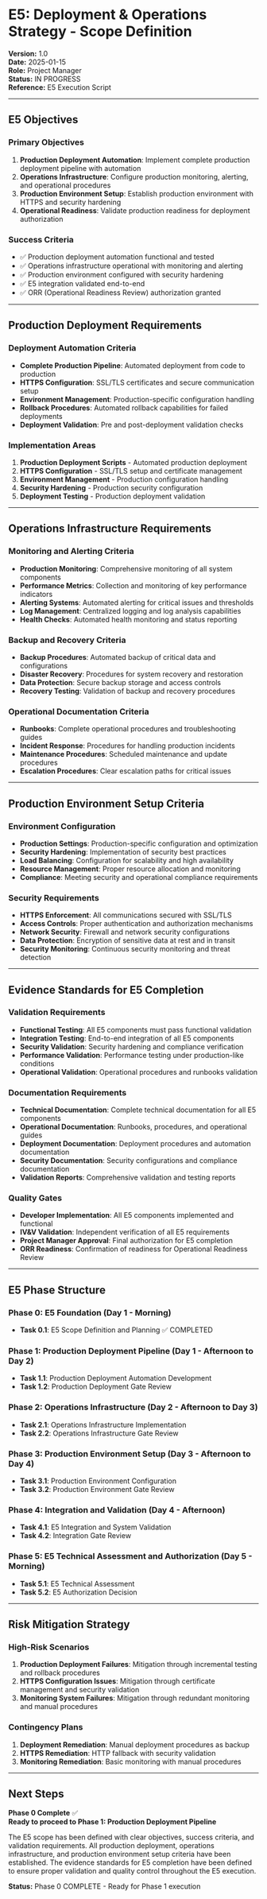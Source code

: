# E5: Deployment & Operations Strategy - Scope Definition

**Version:** 1.0  
**Date:** 2025-01-15  
**Role:** Project Manager  
**Status:** IN PROGRESS  
**Reference:** E5 Execution Script

---

## E5 Objectives

### Primary Objectives
1. **Production Deployment Automation**: Implement complete production deployment pipeline with automation
2. **Operations Infrastructure**: Configure production monitoring, alerting, and operational procedures
3. **Production Environment Setup**: Establish production environment with HTTPS and security hardening
4. **Operational Readiness**: Validate production readiness for deployment authorization

### Success Criteria
- ✅ Production deployment automation functional and tested
- ✅ Operations infrastructure operational with monitoring and alerting
- ✅ Production environment configured with security hardening
- ✅ E5 integration validated end-to-end
- ✅ ORR (Operational Readiness Review) authorization granted

---

## Production Deployment Requirements

### Deployment Automation Criteria
- **Complete Production Pipeline**: Automated deployment from code to production
- **HTTPS Configuration**: SSL/TLS certificates and secure communication setup
- **Environment Management**: Production-specific configuration handling
- **Rollback Procedures**: Automated rollback capabilities for failed deployments
- **Deployment Validation**: Pre and post-deployment validation checks

### Implementation Areas
1. **Production Deployment Scripts** - Automated production deployment
2. **HTTPS Configuration** - SSL/TLS setup and certificate management
3. **Environment Management** - Production configuration handling
4. **Security Hardening** - Production security configuration
5. **Deployment Testing** - Production deployment validation

---

## Operations Infrastructure Requirements

### Monitoring and Alerting Criteria
- **Production Monitoring**: Comprehensive monitoring of all system components
- **Performance Metrics**: Collection and monitoring of key performance indicators
- **Alerting Systems**: Automated alerting for critical issues and thresholds
- **Log Management**: Centralized logging and log analysis capabilities
- **Health Checks**: Automated health monitoring and status reporting

### Backup and Recovery Criteria
- **Backup Procedures**: Automated backup of critical data and configurations
- **Disaster Recovery**: Procedures for system recovery and restoration
- **Data Protection**: Secure backup storage and access controls
- **Recovery Testing**: Validation of backup and recovery procedures

### Operational Documentation Criteria
- **Runbooks**: Complete operational procedures and troubleshooting guides
- **Incident Response**: Procedures for handling production incidents
- **Maintenance Procedures**: Scheduled maintenance and update procedures
- **Escalation Procedures**: Clear escalation paths for critical issues

---

## Production Environment Setup Criteria

### Environment Configuration
- **Production Settings**: Production-specific configuration and optimization
- **Security Hardening**: Implementation of security best practices
- **Load Balancing**: Configuration for scalability and high availability
- **Resource Management**: Proper resource allocation and monitoring
- **Compliance**: Meeting security and operational compliance requirements

### Security Requirements
- **HTTPS Enforcement**: All communications secured with SSL/TLS
- **Access Controls**: Proper authentication and authorization mechanisms
- **Network Security**: Firewall and network security configurations
- **Data Protection**: Encryption of sensitive data at rest and in transit
- **Security Monitoring**: Continuous security monitoring and threat detection

---

## Evidence Standards for E5 Completion

### Validation Requirements
- **Functional Testing**: All E5 components must pass functional validation
- **Integration Testing**: End-to-end integration of all E5 components
- **Security Validation**: Security hardening and compliance verification
- **Performance Validation**: Performance testing under production-like conditions
- **Operational Validation**: Operational procedures and runbooks validation

### Documentation Requirements
- **Technical Documentation**: Complete technical documentation for all E5 components
- **Operational Documentation**: Runbooks, procedures, and operational guides
- **Deployment Documentation**: Deployment procedures and automation documentation
- **Security Documentation**: Security configurations and compliance documentation
- **Validation Reports**: Comprehensive validation and testing reports

### Quality Gates
- **Developer Implementation**: All E5 components implemented and functional
- **IV&V Validation**: Independent verification of all E5 requirements
- **Project Manager Approval**: Final authorization for E5 completion
- **ORR Readiness**: Confirmation of readiness for Operational Readiness Review

---

## E5 Phase Structure

### Phase 0: E5 Foundation (Day 1 - Morning)
- **Task 0.1**: E5 Scope Definition and Planning ✅ COMPLETED

### Phase 1: Production Deployment Pipeline (Day 1 - Afternoon to Day 2)
- **Task 1.1**: Production Deployment Automation Development
- **Task 1.2**: Production Deployment Gate Review

### Phase 2: Operations Infrastructure (Day 2 - Afternoon to Day 3)
- **Task 2.1**: Operations Infrastructure Implementation
- **Task 2.2**: Operations Infrastructure Gate Review

### Phase 3: Production Environment Setup (Day 3 - Afternoon to Day 4)
- **Task 3.1**: Production Environment Configuration
- **Task 3.2**: Production Environment Gate Review

### Phase 4: Integration and Validation (Day 4 - Afternoon)
- **Task 4.1**: E5 Integration and System Validation
- **Task 4.2**: Integration Gate Review

### Phase 5: E5 Technical Assessment and Authorization (Day 5 - Morning)
- **Task 5.1**: E5 Technical Assessment
- **Task 5.2**: E5 Authorization Decision

---

## Risk Mitigation Strategy

### High-Risk Scenarios
1. **Production Deployment Failures**: Mitigation through incremental testing and rollback procedures
2. **HTTPS Configuration Issues**: Mitigation through certificate management and security validation
3. **Monitoring System Failures**: Mitigation through redundant monitoring and manual procedures

### Contingency Plans
1. **Deployment Remediation**: Manual deployment procedures as backup
2. **HTTPS Remediation**: HTTP fallback with security validation
3. **Monitoring Remediation**: Basic monitoring with manual procedures

---

## Next Steps

**Phase 0 Complete** ✅  
**Ready to proceed to Phase 1: Production Deployment Pipeline**

The E5 scope has been defined with clear objectives, success criteria, and validation requirements. All production deployment, operations infrastructure, and production environment setup criteria have been established. The evidence standards for E5 completion have been defined to ensure proper validation and quality control throughout the E5 execution.

**Status:** Phase 0 COMPLETE - Ready for Phase 1 execution
